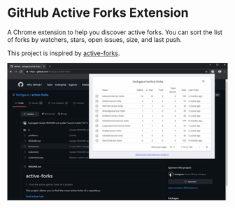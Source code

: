 # GitHub Active Forks Extension


A Chrome extension to help you discover active forks.
You can sort the list of forks by watchers, stars, open issues, size, and last push.

This project is inspired by [active-forks](https://github.com/techgaun/active-forks).


<a>
  <img src="https://raw.githubusercontent.com/fuyutarow/github-active-forks-extension/alpha/images/screenshot.png"></img>
</a>

